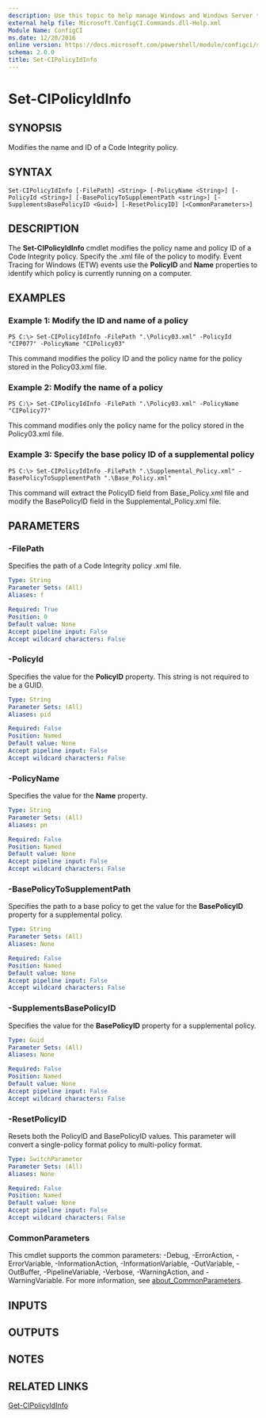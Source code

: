 ```yaml
---
description: Use this topic to help manage Windows and Windows Server technologies with Windows PowerShell.
external help file: Microsoft.ConfigCI.Commands.dll-Help.xml
Module Name: ConfigCI
ms.date: 12/20/2016
online version: https://docs.microsoft.com/powershell/module/configci/set-cipolicyidinfo?view=windowsserver2022-ps&wt.mc_id=ps-gethelp
schema: 2.0.0
title: Set-CIPolicyIdInfo
---
```


# Set-CIPolicyIdInfo

## SYNOPSIS
Modifies the name and ID of a Code Integrity policy.

## SYNTAX

```
Set-CIPolicyIdInfo [-FilePath] <String> [-PolicyName <String>] [-PolicyId <String>] [-BasePolicyToSupplementPath <string>] [-SupplementsBasePolicyID <Guid>] [-ResetPolicyID] [<CommonParameters>]
```

## DESCRIPTION
The **Set-CIPolicyIdInfo** cmdlet modifies the policy name and policy ID of a Code Integrity policy.
Specify the .xml file of the policy to modify.
Event Tracing for Windows (ETW) events use the **PolicyID** and **Name** properties to identify which policy is currently running on a computer.

## EXAMPLES

### Example 1: Modify the ID and name of a policy
```
PS C:\> Set-CIPolicyIdInfo -FilePath ".\Policy03.xml" -PolicyId "CIP077" -PolicyName "CIPolicy03"
```

This command modifies the policy ID and the policy name for the policy stored in the Policy03.xml file.

### Example 2: Modify the name of a policy
```
PS C:\> Set-CIPolicyIdInfo -FilePath ".\Policy03.xml" -PolicyName "CIPolicy77"
```

This command modifies only the policy name for the policy stored in the Policy03.xml file.

### Example 3: Specify the base policy ID of a supplemental policy
```
PS C:\> Set-CIPolicyIdInfo -FilePath ".\Supplemental_Policy.xml" -BasePolicyToSupplementPath ".\Base_Policy.xml"
```

This command will extract the PolicyID field from Base_Policy.xml file and modify the BasePolicyID field in the Supplemental_Policy.xml file.

## PARAMETERS

### -FilePath
Specifies the path of a Code Integrity policy .xml file.

```yaml
Type: String
Parameter Sets: (All)
Aliases: f

Required: True
Position: 0
Default value: None
Accept pipeline input: False
Accept wildcard characters: False
```

### -PolicyId
Specifies the value for the **PolicyID** property.
This string is not required to be a GUID.

```yaml
Type: String
Parameter Sets: (All)
Aliases: pid

Required: False
Position: Named
Default value: None
Accept pipeline input: False
Accept wildcard characters: False
```

### -PolicyName
Specifies the value for the **Name** property.

```yaml
Type: String
Parameter Sets: (All)
Aliases: pn

Required: False
Position: Named
Default value: None
Accept pipeline input: False
Accept wildcard characters: False
```

### -BasePolicyToSupplementPath
Specifies the path to a base policy to get the value for the **BasePolicyID** property for a supplemental policy.

```yaml
Type: String
Parameter Sets: (All)
Aliases: None

Required: False
Position: Named
Default value: None
Accept pipeline input: False
Accept wildcard characters: False
```

### -SupplementsBasePolicyID
Specifies the value for the **BasePolicyID** property for a supplemental policy.

```yaml
Type: Guid
Parameter Sets: (All)
Aliases: None

Required: False
Position: Named
Default value: None
Accept pipeline input: False
Accept wildcard characters: False
```

### -ResetPolicyID
Resets both the PolicyID and BasePolicyID values. This parameter will convert a single-policy format policy to multi-policy format. 

```yaml
Type: SwitchParameter
Parameter Sets: (All)
Aliases: None

Required: False
Position: Named
Default value: None
Accept pipeline input: False
Accept wildcard characters: False
```


### CommonParameters
This cmdlet supports the common parameters: -Debug, -ErrorAction, -ErrorVariable, -InformationAction, -InformationVariable, -OutVariable, -OutBuffer, -PipelineVariable, -Verbose, -WarningAction, and -WarningVariable. For more information, see [about_CommonParameters](https://go.microsoft.com/fwlink/?LinkID=113216).

## INPUTS

## OUTPUTS

## NOTES

## RELATED LINKS

[Get-CIPolicyIdInfo](./Get-CIPolicyIdInfo.md)

